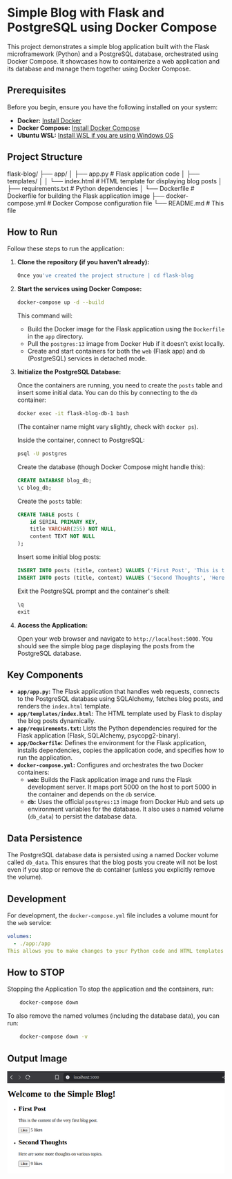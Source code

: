 # Simple Blog with Flask and PostgreSQL using Docker Compose

This project demonstrates a simple blog application built with the Flask microframework (Python) and a PostgreSQL database, orchestrated using Docker Compose. It showcases how to containerize a web application and its database and manage them together using Docker Compose.

## Prerequisites

Before you begin, ensure you have the following installed on your system:

* **Docker:** [Install Docker](https://docs.docker.com/engine/install/)
* **Docker Compose:** [Install Docker Compose](https://docs.docker.com/compose/install/)
* **Ubuntu WSL:** [Install WSL if you are using Windows OS](https://ubuntu.com/desktop/wsl)

## Project Structure

flask-blog/
├── app/
│   ├── app.py              # Flask application code
│   ├── templates/
│   │   └── index.html      # HTML template for displaying blog posts
│   ├── requirements.txt    # Python dependencies
│   └── Dockerfile          # Dockerfile for building the Flask application image
├── docker-compose.yml      # Docker Compose configuration file
└── README.md               # This file


## How to Run

Follow these steps to run the application:

1.  **Clone the repository (if you haven't already):**

    ```bash
    Once you've created the project structure | cd flask-blog
    ```

2.  **Start the services using Docker Compose:**

    ```bash
    docker-compose up -d --build
    ```

    This command will:
    * Build the Docker image for the Flask application using the `Dockerfile` in the `app` directory.
    * Pull the `postgres:13` image from Docker Hub if it doesn't exist locally.
    * Create and start containers for both the `web` (Flask app) and `db` (PostgreSQL) services in detached mode.

3.  **Initialize the PostgreSQL Database:**

    Once the containers are running, you need to create the `posts` table and insert some initial data. You can do this by connecting to the `db` container:

    ```bash
    docker exec -it flask-blog-db-1 bash
    ```

    (The container name might vary slightly, check with `docker ps`).

    Inside the container, connect to PostgreSQL:

    ```bash
    psql -U postgres
    ```

    Create the database (though Docker Compose might handle this):

    ```sql
    CREATE DATABASE blog_db;
    \c blog_db;
    ```

    Create the `posts` table:

    ```sql
    CREATE TABLE posts (
        id SERIAL PRIMARY KEY,
        title VARCHAR(255) NOT NULL,
        content TEXT NOT NULL
    );
    ```

    Insert some initial blog posts:

    ```sql
    INSERT INTO posts (title, content) VALUES ('First Post', 'This is the content of the very first blog post.');
    INSERT INTO posts (title, content) VALUES ('Second Thoughts', 'Here are some more thoughts on various topics.');
    ```

    Exit the PostgreSQL prompt and the container's shell:

    ```sql
    \q
    exit
    ```

4.  **Access the Application:**

    Open your web browser and navigate to `http://localhost:5000`. You should see the simple blog page displaying the posts from the PostgreSQL database.

## Key Components

* **`app/app.py`:** The Flask application that handles web requests, connects to the PostgreSQL database using SQLAlchemy, fetches blog posts, and renders the `index.html` template.
* **`app/templates/index.html`:** The HTML template used by Flask to display the blog posts dynamically.
* **`app/requirements.txt`:** Lists the Python dependencies required for the Flask application (Flask, SQLAlchemy, psycopg2-binary).
* **`app/Dockerfile`:** Defines the environment for the Flask application, installs dependencies, copies the application code, and specifies how to run the application.
* **`docker-compose.yml`:** Configures and orchestrates the two Docker containers:
    * **`web`:** Builds the Flask application image and runs the Flask development server. It maps port 5000 on the host to port 5000 in the container and depends on the `db` service.
    * **`db`:** Uses the official `postgres:13` image from Docker Hub and sets up environment variables for the database. It also uses a named volume (`db_data`) to persist the database data.

## Data Persistence

The PostgreSQL database data is persisted using a named Docker volume called `db_data`. This ensures that the blog posts you create will not be lost even if you stop or remove the `db` container (unless you explicitly remove the volume).

## Development

For development, the `docker-compose.yml` file includes a volume mount for the `web` service:

```yaml
volumes:
  - ./app:/app
This allows you to make changes to your Python code and HTML templates in the app directory on your host machine, and those changes will be immediately reflected inside the running web container without needing to rebuild the Docker image.
```

## How to STOP

Stopping the Application
To stop the application and the containers, run:

````bash
    docker-compose down
````

To also remove the named volumes (including the database data), you can run:

````bash
    docker-compose down -v
````

## Output Image

![Output Image](https://github.com/manoj-2606/My-Projects/blob/8701c8f89c816333da7f968c88505faa3ca09c7d/Project5/Output.png)
